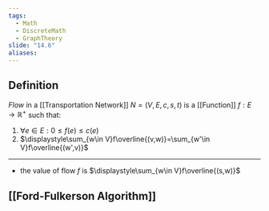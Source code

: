 ```yaml
---
tags:
  - Math
  - DiscreteMath
  - GraphTheory
slide: "14.6"
aliases:
---
```

## Definition
*Flow* in a [[Transportation Network]] $N=(V,E,c,s,t)$ is a [[Function]] $f:E\to\mathbb R^+$ such that:
1. $\forall e\in E:0\leq f(e)\leq c(e)$
2. $\displaystyle\sum_{w\in V}f\overline{(v,w)}=\sum_{w'\in V}f\overline{(w',v)}$
---
- the value of flow $f$ is $\displaystyle\sum_{w\in V}f\overline{(s,w)}$
## [[Ford-Fulkerson Algorithm]]